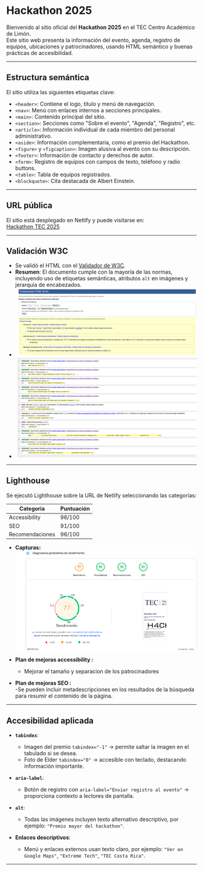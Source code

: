 # Hackathon 2025

Bienvenido al sitio oficial del **Hackathon 2025** en el TEC Centro Académico de Limón.  
Este sitio web presenta la información del evento, agenda, registro de equipos, ubicaciones y patrocinadores, usando HTML semántico y buenas prácticas de accesibilidad.

---

## Estructura semántica

El sitio utiliza las siguientes etiquetas clave:

- `<header>`: Contiene el logo, título y menú de navegación.  
- `<nav>`: Menú con enlaces internos a secciones principales.  
- `<main>`: Contenido principal del sitio.  
- `<section>`: Secciones como "Sobre el evento", "Agenda", "Registro", etc.  
- `<article>`: Información individual de cada miembro del personal administrativo.  
- `<aside>`: Información complementaria, como el premio del Hackathon.  
- `<figure>` y `<figcaption>`: Imagen alusiva al evento con su descripción.  
- `<footer>`: Información de contacto y derechos de autor.  
- `<form>`: Registro de equipos con campos de texto, teléfono y radio buttons.  
- `<table>`: Tabla de equipos registrados.  
- `<blockquote>`: Cita destacada de Albert Einstein.

---

## URL pública

El sitio está desplegado en Netlify y puede visitarse en:  
 [Hackathon TEC 2025](https://hackathontec.netlify.app/)

---

## Validación W3C

- Se validó el HTML con el [Validador de W3C](https://validator.w3.org/).  
- **Resumen**: El documento cumple con la mayoría de las normas, incluyendo uso de etiquetas semánticas, atributos `alt` en imágenes y jerarquía de encabezados.  
- ![Captura W3C](assets/imagen1.png)  
- ![Captura W3C](assets/imagen2.png)  
---

## Lighthouse

Se ejecutó Lighthouse sobre la URL de Netlify seleccionando las categorías:

| Categoría       | Puntuación |
|-----------------|------------|
| Accessibility   | 96/100     |
| SEO             | 91/100     |
| Recomendaciones | 96/100    |


- **Capturas:**  
  ![Captura Accessibility](assets/lighthouse-accessibility.png)  
  

- **Plan de mejoras accessibility :**  
  - Mejorar el tamaño y separacion de los patrocinadores
- **Plan de mejoras SEO :**  
  -Se pueden incluir metadescripciones en los resultados de la búsqueda para resumir el contenido de la página. 
---

## Accesibilidad aplicada

- **`tabindex`**:  
  - Imagen del premio `tabindex="-1"` → permite saltar la imagen en el tabulado si se desea.  
  - Foto de Elder `tabindex="0"` → accesible con teclado, destacando información importante.  

- **`aria-label`**:  
  - Botón de registro con `aria-label="Enviar registro al evento"` → proporciona contexto a lectores de pantalla.  

- **`alt`**:  
  - Todas las imágenes incluyen texto alternativo descriptivo, por ejemplo: `"Premio mayor del hackathon"`.  

- **Enlaces descriptivos**:  
  - Menú y enlaces externos usan texto claro, por ejemplo: `"Ver en Google Maps"`, `"Extreme Tech"`, `"TEC Costa Rica"`.

---


